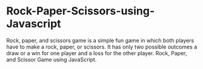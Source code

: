 # Rock-Paper-Scissors-using-Javascript
Rock, paper, and scissors game is a simple fun game in which both players have to make a rock, paper, or scissors. It has only two possible outcomes a draw or a win for one player and a loss for the other player. Rock, Paper, and Scissor Game using JavaScript.
